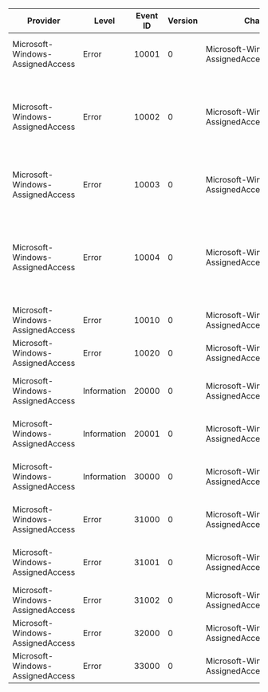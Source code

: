 Provider                          |  Level        |  Event ID  |  Version  |  Channel                                       |  Task                                                    |  Opcode  |  Keyword  |  Message
----------------------------------|---------------|------------|-----------|------------------------------------------------|----------------------------------------------------------|----------|-----------|-------------------------------------------------------------------------------------------------------------------------------------------------------------------------------------
Microsoft-Windows-AssignedAccess  |  Error        |  10001     |  0        |  Microsoft-Windows-AssignedAccess/Admin        |  Configuring Assigned Access                             |          |           |  Could not configure user. The specified SID was not found on this system.
Microsoft-Windows-AssignedAccess  |  Error        |  10002     |  0        |  Microsoft-Windows-AssignedAccess/Admin        |  Configuring Assigned Access                             |          |           |  Could not configure user. The specified SID is an administrator on this system. Locking down administrator users could lead to unconfigurable devices.
Microsoft-Windows-AssignedAccess  |  Error        |  10003     |  0        |  Microsoft-Windows-AssignedAccess/Admin        |  Configuring Assigned Access                             |          |           |  Could not configure user. The specified SID is a domain account.  Only local accounts can be used.
Microsoft-Windows-AssignedAccess  |  Error        |  10004     |  0        |  Microsoft-Windows-AssignedAccess/Admin        |  Configuring Assigned Access                             |          |           |  Could not configure application. The specified AppID may be invalid; or is not installed on this system. The specified user may need to log in and download this application first.
Microsoft-Windows-AssignedAccess  |  Error        |  10010     |  0        |  Microsoft-Windows-AssignedAccess/Admin        |  Configuring Assigned Access                             |          |           |  Could not configure application launching.
Microsoft-Windows-AssignedAccess  |  Error        |  10020     |  0        |  Microsoft-Windows-AssignedAccess/Admin        |  Configuring Assigned Access                             |          |           |  Could not configure keyboard filtering.
Microsoft-Windows-AssignedAccess  |  Information  |  20000     |  0        |  Microsoft-Windows-AssignedAccess/Operational  |  Configuring Assigned Access                             |          |           |  Assigned Access is enabled. For settings to take effect; log off and log back in as this user.
Microsoft-Windows-AssignedAccess  |  Information  |  20001     |  0        |  Microsoft-Windows-AssignedAccess/Operational  |  Configuring Assigned Access                             |          |           |  Assigned Access is disabled.  System will return to original settings.
Microsoft-Windows-AssignedAccess  |  Information  |  30000     |  0        |  Microsoft-Windows-AssignedAccess/Operational  |  AssignedAccess messages from WIL ErrorHandling Helpers  |          |           |  {File}({LineNumber}); hr = {ErrorCode}; message = {ErrorCodeExpanded}
Microsoft-Windows-AssignedAccess  |  Error        |  31000     |  0        |  Microsoft-Windows-AssignedAccess/Admin        |  Applying Assigned Access for current user.              |          |           |  Error {ErrorCode} applying assigned access for current user; signing out...
Microsoft-Windows-AssignedAccess  |  Error        |  31001     |  0        |  Microsoft-Windows-AssignedAccess/Admin        |  Applying Assigned Access for current user.              |          |           |  Error retrieving assigned access user information for current user: {ErrorCode}
Microsoft-Windows-AssignedAccess  |  Error        |  31002     |  0        |  Microsoft-Windows-AssignedAccess/Admin        |  AssignedAccess OperationStatus messages                 |          |           |  {Custom}; ErrorCode({ErrorCode})
Microsoft-Windows-AssignedAccess  |  Error        |  32000     |  0        |  Microsoft-Windows-AssignedAccess/Admin        |  AssignedAccessCsp                                       |          |           |  {Custom}; ErrorCode({ErrorCode})
Microsoft-Windows-AssignedAccess  |  Error        |  33000     |  0        |  Microsoft-Windows-AssignedAccess/Admin        |  AssignedAccess MdmAlert messages                        |          |           |  {Custom}; ErrorCode({ErrorCode})